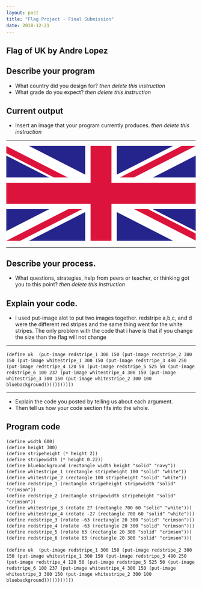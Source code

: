```yaml
---
layout: post
title: "Flag Project - Final Submission"
date: 2018-12-21
---
```


## Flag of UK by Andre Lopez

## Describe your program

-   What country did you design for? _then delete this instruction_
-   What grade do you expect? _then delete this instruction_

<!--- Delete this comment and add your writing -->

## Current output

-   Insert an image that your program currently produces. _then delete this instruction_

* * *
![Flag](/images/final-flag.png)
* * *

## Describe your process.

-   What questions, strategies, help from peers or teacher, or thinking got you to this point? _then delete this instruction_

<!--- Delete this comment and add your writing -->


## Explain your code.


-  I used put-image alot to put two images together. redstripe a,b,c, and d were the different red stripes and the same thing went for the white stripes. The only problem with the code that i have is that if you change the size than the flag will not change
   

* * *

```
(define uk  (put-image redstripe_1 300 150 (put-image redstripe_2 300 150 (put-image whitestripe_1 300 150 (put-image redstripe_3 480 250 (put-image redstripe_4 120 50 (put-image redstripe_5 525 50 (put-image redstripe_6 100 237 (put-image whitestripe_4 300 150 (put-image whitestripe_3 300 150 (put-image whitestripe_2 300 100  bluebackground)))))))))))

```

* * *

-   Explain the code you posted by telling us about each argument.
-   Then tell us how your code section fits into the whole.
 



## Program code

```(define size 300)
(define width 600)
(define height 300)
(define stripeheight (* height 2))
(define stripewidth (* height 0.22))
(define bluebackground (rectangle width height "solid" "navy"))
(define whitestripe_1 (rectangle stripeheight 100 "solid" "white"))
(define whitestripe_2 (rectangle 100 stripeheight "solid" "white"))
(define redstripe_1 (rectangle stripeheight stripewidth "solid" "crimson"))
(define redstripe_2 (rectangle stripewidth stripeheight "solid" "crimson"))
(define whitestripe_3 (rotate 27 (rectangle 700 60 "solid" "white")))
(define whitestripe_4 (rotate -27 (rectangle 700 60 "solid" "white")))
(define redstripe_3 (rotate -63 (rectangle 20 300 "solid" "crimson")))
(define redstripe_4 (rotate -63 (rectangle 20 300 "solid" "crimson")))
(define redstripe_5 (rotate 63 (rectangle 20 300 "solid" "crimson")))
(define redstripe_6 (rotate 63 (rectangle 20 300 "solid" "crimson")))

(define uk  (put-image redstripe_1 300 150 (put-image redstripe_2 300 150 (put-image whitestripe_1 300 150 (put-image redstripe_3 480 250 (put-image redstripe_4 120 50 (put-image redstripe_5 525 50 (put-image redstripe_6 100 237 (put-image whitestripe_4 300 150 (put-image whitestripe_3 300 150 (put-image whitestripe_2 300 100  bluebackground)))))))))))
```


